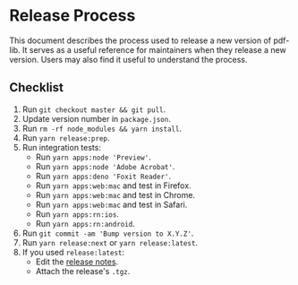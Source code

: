 # Release Process

This document describes the process used to release a new version of pdf-lib. It serves as a useful reference for maintainers when they release a new version. Users may also find it useful to understand the process.

## Checklist

1. Run `git checkout master && git pull`.
2. Update version number in `package.json`.
3. Run `rm -rf node_modules && yarn install`.
4. Run `yarn release:prep`.
5. Run integration tests:
   - Run `yarn apps:node 'Preview'`.
   - Run `yarn apps:node 'Adobe Acrobat'`.
   - Run `yarn apps:deno 'Foxit Reader'`.
   - Run `yarn apps:web:mac` and test in Firefox.
   - Run `yarn apps:web:mac` and test in Chrome.
   - Run `yarn apps:web:mac` and test in Safari.
   - Run `yarn apps:rn:ios`.
   - Run `yarn apps:rn:android`.
6. Run `git commit -am 'Bump version to X.Y.Z'`.
7. Run `yarn release:next` or `yarn release:latest`.
8. If you used `release:latest`:
   - Edit the [release notes](https://github.com/Hopding/pdf-lib/releases).
   - Attach the release's `.tgz`.
